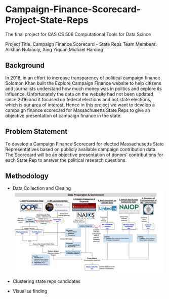 # Campaign-Finance-Scorecard-Project-State-Reps
The final project for CAS CS 506 Computational Tools for Data Scince


Project Title: Campaign Finance Scorecard - State Reps
Team Members: Alikhan Nulanuly, Xing Yiquan,Michael Harding

## Background
In 2016, in an effort to increase transparency of political campaign finance Solomon Khan built the Explore Campaign Finance website to help citizens and journalists understand how much money was in politics and explore its influence. Unfortunately the data on the website had not been updated since 2016 and it focused on federal elections and not state elections, which is our area of  interest. Hence in this project we want to develop a campaign finance scorecard for Massachusetts State Reps to give an objective presentation of campaign finance in the state.

## Problem Statement
To develop a Campaign Finance Scorecard for elected Massachusetts State Representatives based on publicly available campaign contribution data. The Scorecard will be an objective presentation of donors’ contributions for each State Rep to answer the political research questions.

## Methodology

- Data Collection and Cleaing
![Alt text](https://github.com/alikhanlab/Campaign-Finance-Scorecard-Project-State-Reps/blob/master/pics/data_preporation.png)

- Clustering state reps candidates
- Visualise finding 

